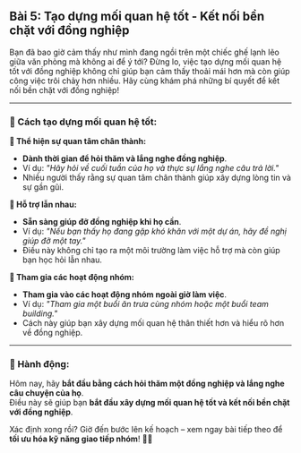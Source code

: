 ## Bài 5: Tạo dựng mối quan hệ tốt - Kết nối bền chặt với đồng nghiệp

Bạn đã bao giờ cảm thấy như mình đang ngồi trên một chiếc ghế lạnh lẽo giữa văn phòng mà không ai để ý tới? Đừng lo, việc tạo dựng mối quan hệ tốt với đồng nghiệp không chỉ giúp bạn cảm thấy thoải mái hơn mà còn giúp công việc trôi chảy hơn nhiều. Hãy cùng khám phá những bí quyết để kết nối bền chặt với đồng nghiệp!

---

### 📌 Cách tạo dựng mối quan hệ tốt:

**🔹 Thể hiện sự quan tâm chân thành:**
- **Dành thời gian để hỏi thăm và lắng nghe đồng nghiệp**.  
- Ví dụ: *"Hãy hỏi về cuối tuần của họ và thực sự lắng nghe câu trả lời."*  
- Nhiều người thấy rằng sự quan tâm chân thành giúp xây dựng lòng tin và sự gần gũi.

**🔹 Hỗ trợ lẫn nhau:**
- **Sẵn sàng giúp đỡ đồng nghiệp khi họ cần**.  
- Ví dụ: *"Nếu bạn thấy họ đang gặp khó khăn với một dự án, hãy đề nghị giúp đỡ một tay."*  
- Điều này không chỉ tạo ra một môi trường làm việc hỗ trợ mà còn giúp bạn học hỏi lẫn nhau.

**🔹 Tham gia các hoạt động nhóm:**
- **Tham gia vào các hoạt động nhóm ngoài giờ làm việc**.  
- Ví dụ: *"Tham gia một buổi ăn trưa cùng nhóm hoặc một buổi team building."*  
- Cách này giúp bạn xây dựng mối quan hệ thân thiết hơn và hiểu rõ hơn về đồng nghiệp.

---

### 🚀 Hành động:

Hôm nay, hãy **bắt đầu bằng cách hỏi thăm một đồng nghiệp và lắng nghe câu chuyện của họ**.  
Điều này sẽ giúp bạn **bắt đầu xây dựng mối quan hệ tốt và kết nối bền chặt với đồng nghiệp**.  

Xác định xong rồi? Giờ đến bước lên kế hoạch – xem ngay bài tiếp theo để **tối ưu hóa kỹ năng giao tiếp nhóm**! 🌟✨